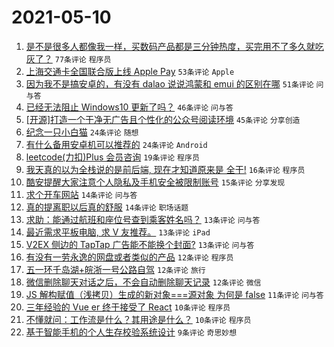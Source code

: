 # 2021-05-10

1. [是不是很多人都像我一样，买数码产品都是三分钟热度，买完用不了多久就吃灰了？](https://www.v2ex.com/t/775928) `77条评论` `程序员`
1. [上海交通卡全国联合版上线 Apple Pay](https://www.v2ex.com/t/775902) `53条评论` `Apple`
1. [因为我不是搞安卓的，有没有 dalao 说说鸿蒙和 emui 的区别在哪](https://www.v2ex.com/t/775918) `51条评论` `问与答`
1. [已经无法阻止 Windows10 更新了吗？](https://www.v2ex.com/t/775933) `46条评论` `问与答`
1. [[开源]打造一个干净无广告且个性化的公众号阅读环境](https://www.v2ex.com/t/775908) `45条评论` `分享创造`
1. [纪念一只小白猫](https://www.v2ex.com/t/775935) `24条评论` `随想`
1. [有什么备用安卓机可以推荐的](https://www.v2ex.com/t/775925) `24条评论` `Android`
1. [leetcode(力扣)Plus 会员咨询](https://www.v2ex.com/t/775946) `19条评论` `程序员`
1. [我天真的以为全栈说的是前后端, 现在才知道原来是 全干!](https://www.v2ex.com/t/775965) `16条评论` `程序员`
1. [酷安提醒大家注意个人隐私及手机安全被限制账号](https://www.v2ex.com/t/775912) `15条评论` `分享发现`
1. [求个开车网站](https://www.v2ex.com/t/775966) `14条评论` `问与答`
1. [真的提离职以后真的舒服](https://www.v2ex.com/t/775963) `14条评论` `职场话题`
1. [求助：能通过航班和座位号查到乘客姓名吗？](https://www.v2ex.com/t/775944) `13条评论` `问与答`
1. [最近需求平板电脑, 求 V 友推荐。](https://www.v2ex.com/t/775941) `13条评论` `iPad`
1. [V2EX 侧边的 TapTap 广告能不能换个封面?](https://www.v2ex.com/t/775931) `13条评论` `问与答`
1. [有没有一劳永逸的网盘或者类似的产品](https://www.v2ex.com/t/775983) `12条评论` `程序员`
1. [五一环千岛湖+皖浙一号公路自驾](https://www.v2ex.com/t/775927) `12条评论` `旅行`
1. [微信删除聊天对话之后，不会自动删除聊天记录](https://www.v2ex.com/t/775926) `12条评论` `微信`
1. [JS 解构赋值（浅拷贝）生成的新对象===源对象 为何是 false](https://www.v2ex.com/t/775947) `11条评论` `问与答`
1. [三年经验的 Vue er 终于接受了 React](https://www.v2ex.com/t/775951) `10条评论` `程序员`
1. [不懂就问：工作流是什么？其用途是什么？](https://www.v2ex.com/t/775907) `10条评论` `程序员`
1. [基于智能手机的个人生存校验系统设计](https://www.v2ex.com/t/775932) `9条评论` `奇思妙想`

